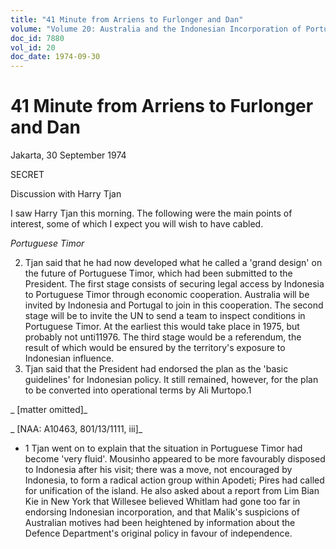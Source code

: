 ```yaml
---
title: "41 Minute from Arriens to Furlonger and Dan"
volume: "Volume 20: Australia and the Indonesian Incorporation of Portuguese Timor, 1974-1976"
doc_id: 7880
vol_id: 20
doc_date: 1974-09-30
---
```


# 41 Minute from Arriens to Furlonger and Dan

Jakarta, 30 September 1974

SECRET

Discussion with Harry Tjan

I saw Harry Tjan this morning. The following were the main points of interest, some of which I expect you will wish to have cabled.

_Portuguese Timor_

  2. Tjan said that he had now developed what he called a 'grand design' on the future of Portuguese Timor, which had been submitted to the President. The first stage consists of securing legal access by Indonesia to Portuguese Timor through economic cooperation. Australia will be invited by Indonesia and Portugal to join in this cooperation. The second stage will be to invite the UN to send a team to inspect conditions in Portuguese Timor. At the earliest this would take place in 1975, but probably not unti11976. The third stage would be a referendum, the result of which would be ensured by the territory's exposure to Indonesian influence.
  3. Tjan said that the President had endorsed the plan as the 'basic guidelines' for Indonesian policy. It still remained, however, for the plan to be converted into operational terms by Ali Murtopo.1



_ [matter omitted]_

_ [NAA: A10463, 801/13/1111, iii]_

  * 1 Tjan went on to explain that the situation in Portuguese Timor had become 'very fluid'. Mousinho appeared to be more favourably disposed to Indonesia after his visit; there was a move, not encouraged by Indonesia, to form a radical action group within Apodeti; Pires had called for unification of the island. He also asked about a report from Lim Bian Kie in New York that Willesee believed Whitlam had gone too far in endorsing Indonesian incorporation, and that Malik's suspicions of Australian motives had been heightened by information about the Defence Department's original policy in favour of independence.


